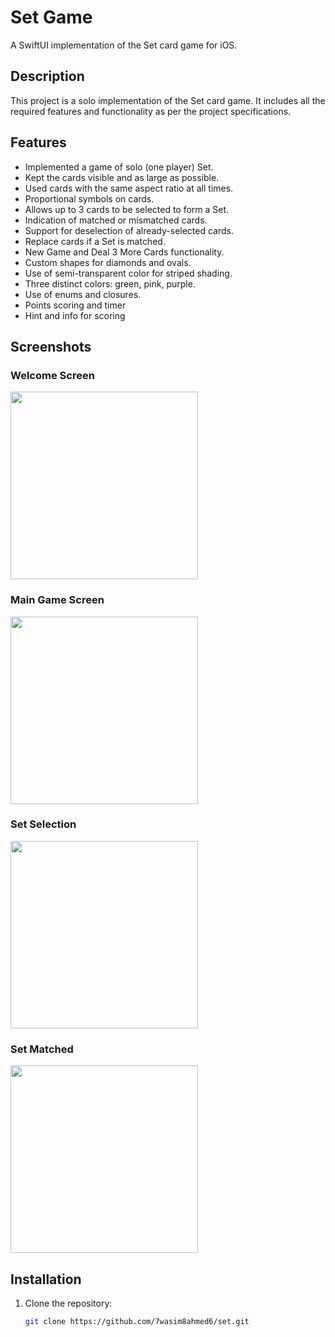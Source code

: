 # Set Game

A SwiftUI implementation of the Set card game for iOS.

## Description

This project is a solo implementation of the Set card game. It includes all the required features and functionality as per the project specifications.

## Features

- Implemented a game of solo (one player) Set.
- Kept the cards visible and as large as possible.
- Used cards with the same aspect ratio at all times.
- Proportional symbols on cards.
- Allows up to 3 cards to be selected to form a Set.
- Indication of matched or mismatched cards.
- Support for deselection of already-selected cards.
- Replace cards if a Set is matched.
- New Game and Deal 3 More Cards functionality.
- Custom shapes for diamonds and ovals.
- Use of semi-transparent color for striped shading.
- Three distinct colors: green, pink, purple.
- Use of enums and closures.
- Points scoring and timer
- Hint and info for scoring

## Screenshots

### Welcome Screen
<img src="https://github.com/user-attachments/assets/872e3fa5-25e9-47d9-9fba-7fbd428365fa" width="300">

### Main Game Screen
<img src="https://github.com/user-attachments/assets/00b71579-5d42-46e8-a0ba-174405ca0936" width="300">

### Set Selection
<img src="https://github.com/user-attachments/assets/f0d192e7-052b-4f8a-9f89-4390768a26c1" width="300">

### Set Matched
<img src="https://github.com/user-attachments/assets/5000e08f-19fa-4d0e-8d4b-3adc610707f2" width="300">

## Installation

1. Clone the repository:
   ```sh
   git clone https://github.com/7wasim8ahmed6/set.git
